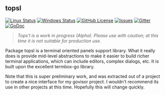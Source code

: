 ## topsl

[![Linux Status](https://img.shields.io/travis/gdamore/topsl.svg?label=linux)](https://travis-ci.org/gdamore/topsl)
[![Windows Status](https://img.shields.io/appveyor/ci/gdamore/topsl.svg?label=windows)](https://ci.appveyor.com/project/gdamore/topsl)
[![GitHub License](https://img.shields.io/github/license/gdamore/topsl.svg)](https://github.com/gdamore/topsl/blob/master/LICENSE)
[![Issues](https://img.shields.io/github/issues/gdamore/topsl.svg)](https://github.com/gdamore/topsl/issues)
[![Gitter](https://img.shields.io/badge/gitter-join-brightgreen.svg)](https://gitter.im/gdamore/topsl)
[![GoDoc](https://img.shields.io/badge/godoc-reference-blue.svg)](https://godoc.org/github.com/gdamore/topsl)

> _Tops'l is a work in progress (Alpha).
> Please use with caution; at this
> time it is not suitable for production use._

Package topsl is a terminal oriented panels support library.  What it really
does is provide mid-level abstractions to make it easier to build richer
terminal applications, which can include editors, complex dialogs, etc.
It is built upon the excellent termbox-go library.

Note that this is super preliminary work, and was extracted out of a project
to create a nice interface for my govisor project. I wouldn't recommend
its use in other projects at this time.  Hopefully this will change quickly.
